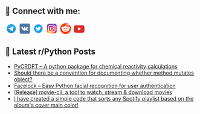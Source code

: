 ## 🔎 Connect with me:
[<img src="https://github.com/bullbesh/bullbesh/blob/main/images/Telegram.png" width="32" height="32" />](https://t.me/bullbesh)
[<img src="https://github.com/bullbesh/bullbesh/blob/main/images/VK.png" width="32" height="32" />](https://vk.com/bullbesh)
[<img src="https://github.com/bullbesh/bullbesh/blob/main/images/Twitter.png" width="32" height="32" />](https://twitter.com/bullbesh1)
[<img src="https://github.com/bullbesh/bullbesh/blob/main/images/Instagram.png" width="32" height="32" />](https://www.instagram.com/bullbesh)
[<img src="https://github.com/bullbesh/bullbesh/blob/main/images/Reddit.png" width="32" height="32" />](https://www.reddit.com/user/bullbesh)
[<img src="https://github.com/bullbesh/bullbesh/blob/main/images/YouTube.png" width="32" height="32" />](https://www.youtube.com/channel/UCtfjRs6uzgq5mfm8S06WTcg)

## 📕 Latest r/Python Posts
<!-- BLOG-POST-LIST:START -->
- [PyCRDFT – A python package for chemical reactivity calculations](https://www.reddit.com/r/Python/comments/1k35w95/pycrdft_a_python_package_for_chemical_reactivity/)
- [Should there be a convention for documenting whether method mutates object?](https://www.reddit.com/r/Python/comments/1k34dtv/should_there_be_a_convention_for_documenting/)
- [Facelock – Easy Python facial recognition for user authentication](https://www.reddit.com/r/Python/comments/1k33wzx/facelock_easy_python_facial_recognition_for_user/)
- [[Release] movie-cli, a tool to watch, stream &amp; download movies](https://www.reddit.com/r/Python/comments/1k30hxo/release_moviecli_a_tool_to_watch_stream_download/)
- [I have created a simple code that sorts any Spotify playlist based on the album&#39;s cover main color!](https://www.reddit.com/r/Python/comments/1k307bc/i_have_created_a_simple_code_that_sorts_any/)
<!-- BLOG-POST-LIST:END -->
